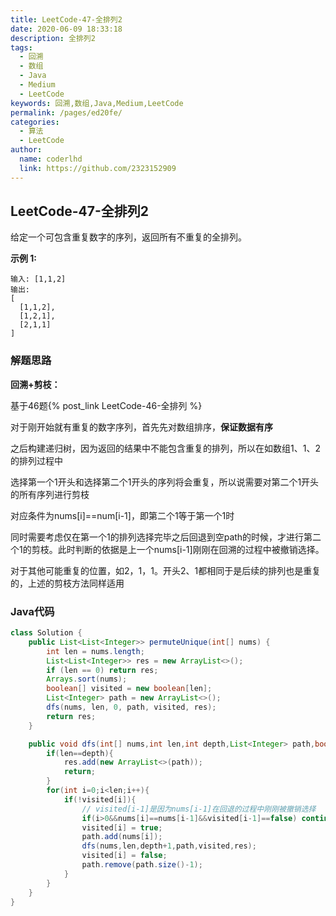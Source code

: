 ```yaml
---
title: LeetCode-47-全排列2
date: 2020-06-09 18:33:18
description: 全排列2
tags: 
  - 回溯
  - 数组
  - Java
  - Medium
  - LeetCode
keywords: 回溯,数组,Java,Medium,LeetCode
permalink: /pages/ed20fe/
categories: 
  - 算法
  - LeetCode
author: 
  name: coderlhd
  link: https://github.com/2323152909
---
```


## LeetCode-47-全排列2

给定一个可包含重复数字的序列，返回所有不重复的全排列。

 <!--more-->

**示例 1:**

```
输入: [1,1,2]
输出:
[
  [1,1,2],
  [1,2,1],
  [2,1,1]
]
```

### 解题思路

**回溯+剪枝：**

基于46题{% post_link LeetCode-46-全排列 %}

对于刚开始就有重复的数字序列，首先先对数组排序，**保证数据有序**

之后构建递归树，因为返回的结果中不能包含重复的排列，所以在如数组1、1、2的排列过程中

选择第一个1开头和选择第二个1开头的序列将会重复，所以说需要对第二个1开头的所有序列进行剪枝

对应条件为nums[i]==num[i-1]，即第二个1等于第一个1时

同时需要考虑仅在第一个1的排列选择完毕之后回退到空path的时候，才进行第二个1的剪枝。此时判断的依据是上一个nums[i-1]刚刚在回溯的过程中被撤销选择。

对于其他可能重复的位置，如2，1，1。开头2、1都相同于是后续的排列也是重复的，上述的剪枝方法同样适用

### Java代码

```java
class Solution {
    public List<List<Integer>> permuteUnique(int[] nums) {
        int len = nums.length;
        List<List<Integer>> res = new ArrayList<>();
        if (len == 0) return res;
        Arrays.sort(nums);
        boolean[] visited = new boolean[len];
        List<Integer> path = new ArrayList<>();
        dfs(nums, len, 0, path, visited, res);
        return res;
    }

    public void dfs(int[] nums,int len,int depth,List<Integer> path,boolean[] visited,List<List<Integer>> res){
        if(len==depth){
            res.add(new ArrayList<>(path));
            return;
        }
        for(int i=0;i<len;i++){
            if(!visited[i]){
                // visited[i-1]是因为nums[i-1]在回退的过程中刚刚被撤销选择
                if(i>0&&nums[i]==nums[i-1]&&visited[i-1]==false) continue;
                visited[i] = true;
                path.add(nums[i]);
                dfs(nums,len,depth+1,path,visited,res);
                visited[i] = false;
                path.remove(path.size()-1);
            }
        }
    }
}
```

